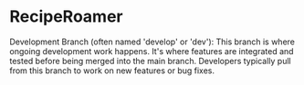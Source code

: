 # RecipeRoamer
Development Branch (often named 'develop' or 'dev'): This branch is where ongoing development work happens. It's where features are integrated and tested before being merged into the main branch. Developers typically pull from this branch to work on new features or bug fixes.
